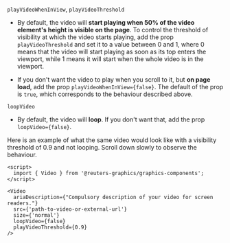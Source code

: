 `playVideoWhenInView`, `playVideoThreshold`

- By default, the video will **start playing when 50% of the video element's height is visible on the page**.
To control the threshold of visibility at which the video starts playing, add the prop `playVideoThreshold` and set it to a value between 0 and 1,
where 0 means that the video will start playing as soon as its top enters the viewport, while 1 means it will start when the whole video is in the viewport.

- If you don't want the video to play when you scroll to it, but **on page load**, add the prop `playVideoWhenInView={false}`. The default of the prop is `true`,
which corresponds to the behaviour described above.

`loopVideo`

- By default, the video will **loop**. If you don't want that, add the prop `loopVideo={false}`.

Here is an example of what the same video would look like with a visibility threshold of 0.9 and not looping. Scroll down slowly to observe the behaviour.

```svelte
<script>
  import { Video } from '@reuters-graphics/graphics-components';
</script>

<Video 
  ariaDescription={"Compulsory description of your video for screen readers."}
  src={'path-to-video-or-external-url'} 
  size={'normal'}
  loopVideo={false}
  playVideoThreshold={0.9}
/>
```
